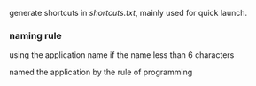 
generate shortcuts in *shortcuts.txt*, mainly used for quick launch.

### naming rule

using the application name if the name less than 6 characters

named the application by the rule of programming
